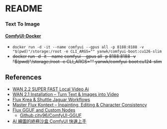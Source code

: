 # README 

### Text To Image
#### [ComfyUI-Docker](https://github.com/YanWenKun/ComfyUI-Docker)
- `docker run -d -it --name comfyui --gpus all -p 8188:8188 -v "$(pwd)"/storage:/root -e CLI_ARGS="" yanwk/comfyui-boot:cu126-slim`
- ~~docker run -d -it --name comfyui --gpus all -p 8188:8188 -v "$(pwd)"/storage:/root -e CLI_ARGS="" yanwk/comfyui-boot:cu124-slim~~


## References
* [WAN 2.2 SUPER FAST Local Video Ai](https://www.youtube.com/watch?v=geSIepK8ekQ)
* [WAN 2.1 Installation – Turn Text & Images into Video](https://www.youtube.com/watch?v=v2Eu72JVDsQ&t=14s)
* [Flux Krea & Shuttle Jaguar Workflows](https://www.youtube.com/watch?v=Iuq1ne_Cnd4)
* [Master Flux Kontext – Inpainting, Editing & Character Consistency](https://www.youtube.com/watch?v=9-onDeEWWvU)
* [Flux GGUF and Custom Nodes](https://www.youtube.com/watch?v=Ym0oJpRbj4U)
  * [Github city96/ComfyUI-GGUF](https://github.com/city96/ComfyUI-GGUF)
* [AI 繪圖的終極沙盒 ComfyUI 快速上手](https://www.youtube.com/watch?v=bbuspQWHt9w)

